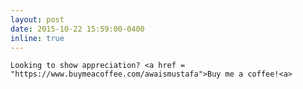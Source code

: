 ```yaml
---
layout: post
date: 2015-10-22 15:59:00-0400
inline: true
---
```


	Looking to show appreciation? <a href = "https://www.buymeacoffee.com/awaismustafa">Buy me a coffee!<a>
